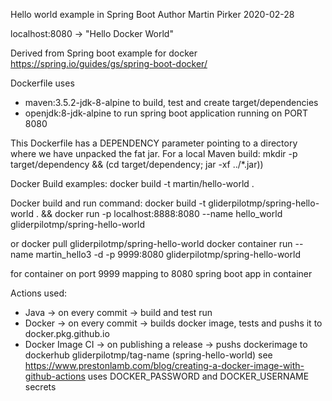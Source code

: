 Hello world example in Spring Boot 
Author Martin Pirker 2020-02-28

localhost:8080 -> "Hello Docker World"

Derived from Spring boot example for docker https://spring.io/guides/gs/spring-boot-docker/

Dockerfile uses
- maven:3.5.2-jdk-8-alpine to build, test and create target/dependencies
- openjdk:8-jdk-alpine to run spring boot application running on PORT 8080 

This Dockerfile has a DEPENDENCY parameter pointing to a directory where we have unpacked the fat jar. 
For a local Maven build:
mkdir -p target/dependency && (cd target/dependency; jar -xf ../*.jar))

Docker Build examples:
docker build -t martin/hello-world .

Docker build and run command:
docker build -t gliderpilotmp/spring-hello-world . && docker run -p localhost:8888:8080 --name hello_world gliderpilotmp/spring-hello-world

or
docker pull gliderpilotmp/spring-hello-world 
docker container run --name martin_hello3 -d -p 9999:8080 gliderpilotmp/spring-hello-world 

for container on port 9999 mapping to 8080 spring boot app in container

Actions used:
- Java -> on every commit -> build and test run 
- Docker -> on every commit -> builds docker image, tests and pushs it to docker.pkg.github.io
- Docker Image CI -> on publishing a release -> pushs dockerimage to dockerhub gliderpilotmp/tag-name (spring-hello-world)
    see https://www.prestonlamb.com/blog/creating-a-docker-image-with-github-actions
    uses DOCKER_PASSWORD and DOCKER_USERNAME secrets

